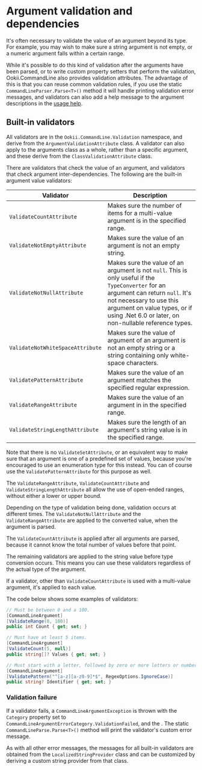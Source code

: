 # Argument validation and dependencies

It's often necessary to validate the value of an argument beyond its type. For example, you may
wish to make sure a string argument is not empty, or a numeric argument falls within a certain
range.

While it's possible to do this kind of validation after the arguments have been parsed, or to write
custom property setters that perform the validation, Ookii.CommandLine also provides validation
attributes. The advantage of this is that you can reuse common validation rules, if you use the
static `CommandLineParser.Parse<T>()` method it will handle printing validation error messages, and
validators can also add a help message to the argument descriptions in the [usage help](UsageHelp.md).

## Built-in validators

All validators are in the `Ookii.CommandLine.Validation` namespace, and derive from the
`ArgumentValidationAttribute` class. A validator can also apply to the arguments class as a whole,
rather than a specific argument, and these derive from the `ClassValidationAttribute` class.

There are validators that check the value of an argument, and validators that check argument
inter-dependencies. The following are the built-in argument value validators:

Validator                        | Description
---------------------------------|---------------------------------------------------------------------------------------------------------------------------------------------------------------------------------------------------------------------------------------------------------
`ValidateCountAttribute`         | Makes sure the number of items for a multi-value argument is in the specified range.
`ValidateNotEmptyAttribute`      | Makes sure the value of an argument is not an empty string.
`ValidateNotNullAttribute`       | Makes sure the value of an argument is not `null`. This is only useful if the `TypeConverter` for an argument can return `null`. It's not necessary to use this argument on value types, or if using .Net 6.0 or later, on non-nullable reference types.
`ValidateNotWhiteSpaceAttribute` | Makes sure the value of argument of an argument is not an empty string or a string containing only white-space characters.
`ValidatePatternAttribute`       | Makes sure the value of an argument matches the specified regular expression.
`ValidateRangeAttribute`         | Makes sure the value of an argument in in the specified range.
`ValidateStringLengthAttribute`  | Makes sure the length of an argument's string value is in the specified range.

Note that there is no `ValidateSetAttribute`, or an equivalent way to make sure that an argument is
one of a predefined set of values, because you're encouraged to use an enumeration type for this
instead. You can of course use the `ValidatePatternAttribute` for this purpose as well.

The `ValidateRangeAttribute`, `ValidateCountAttribute` and `ValidateStringLengthAttribute` all allow
the use of open-ended ranges, without either a lower or upper bound.

Depending on the type of validation being done, validation occurs at different times. The
`ValidateNotNullAttribute` and the `ValidateRangeAttribute` are applied to the converted value, when
the argument is parsed.

The `ValidateCountAttribute` is applied after all arguments are parsed, because it cannot know the
total number of values before that point.

The remaining validators are applied to the string value before type conversion occurs. This means
you can use these validators regardless of the actual type of the argument.

If a validator, other than `ValidateCountAttribute` is used with a multi-value argument, it's
applied to each value.

The code below shows some examples of validators:

```csharp
// Must be between 0 and a 100.
[CommandLineArgument]
[ValidateRange(0, 100)]
public int Count { get; set; }

// Must have at least 5 items.
[CommandLineArgument]
[ValidateCount(5, null)]
public string[]? Values { get; set; }

// Must start with a letter, followed by zero or more letters or numbers, case insensitive.
[CommandLineArgument]
[ValidatePattern("^[a-z][a-z0-9]*$", RegexOptions.IgnoreCase)]
public string? Identifier { get; set; }
```

### Validation failure

If a validator fails, a `CommandLineArgumentException` is thrown with the `Category` property set to
`CommandLineArgumentErrorCategory.ValidationFailed`, and the . The static
`CommandLineParse.Parse<T>()` method will print the validator's custom error message.

As with all other error messages, the messages for all built-in validators are obtained from the
`LocalizedStringProvider` class and can be customized by deriving a custom string provider from that
class.
